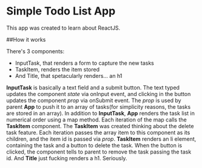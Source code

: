 # Simple Todo List App

This app was created to learn about ReactJS.

##How it works

There's 3 components: 

* InputTask, that renders a form to capture the new tasks
* TaskItem, renders the item stored
* And Title, that spetacularly renders... an h1

**InputTask** is basically a text field and a submit button. The text typed updates the component _state_ via onInput event, and clicking in the button updates the component _prop_ via onSubmit event.
The _prop_ is used by parent **App** to push it to an array of tasks(for simplicity reasons, the tasks are stored in an array).
In addition to **InputTask**, **App** renders the task list in numerical order using a map method. Each iteration of the map calls the **TaskItem** component.
The **TaskItem** was created thinking about the delete task feature. Each iteration passes the array item to this component as its children, and the item id is passed via _prop_. **TaskItem** renders an li element, containing the task and a button to delete the task. When the button is clicked, the component tells to parent to remove the task passing the task id.
And **Title** just fucking renders a h1. Seriously.

